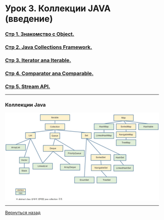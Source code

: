 # Урок 3. Коллекции JAVA (введение)

### [Стр 1. Знакомство с Object.](<Page_1.java>)

### [Стр 2. Java Collections Framework.](<Page_2.java>)

### [Стр 3. Iterator ana Iterable.](<Page_3.java>)

### [Стр 4. Comparator ana Comparable.](<Page_4/ProgramClass.java>)

### [Стр 5. Stream API.](<Page_5.java>)

---

### Коллекции Java

<img src="../img/java_collection_3.jpg" width="800">

---

[Вернуться назад](<../Introduction_to_Java.md>)